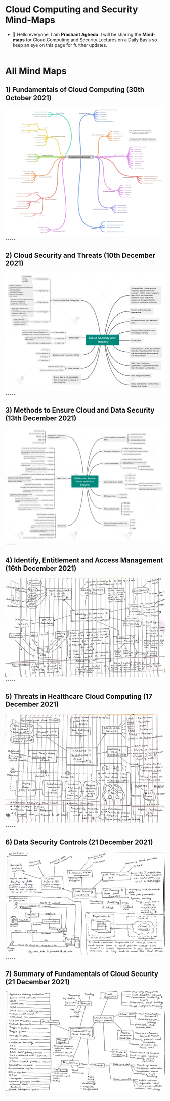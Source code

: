 # Cloud Computing and Security Mind-Maps

- 👋 Hello everyone, I am **Prashant Agheda**. I will be sharing the **Mind-maps** for Cloud Computing and Security Lectures on a Daily Basis so keep an eye on this page for further updates.<br><br>


# All Mind Maps

## 1) Fundamentals of Cloud Computing (30th October 2021)

<img src="mindmaps/mindmap_1.png" alt="Fundamentals of Cloud Computing (30th October 2021)">
-----


## 2) Cloud Security and Threats (10th December 2021)

<img src="mindmaps/mindmap_2.png" alt="Cloud Security and Threats (10th December 2021)">
-----


## 3) Methods to Ensure Cloud and Data Security (13th December 2021)

<img src="mindmaps/mindmap_3.png" alt="Methods to Ensure Cloud and Data Security (13th December 2021)">
-----


## 4) Identify, Entitlement and Access Management (16th December 2021)

<img src="mindmaps/mindmap_4.jpg" alt="Identify, Entitlement and Access Management (16th December 2021)">
-----


## 5) Threats in Healthcare Cloud Computing (17 December 2021)

<img src="mindmaps/mindmap_5.jpg" alt="Threats in Healthcare Cloud Computing (17 December 2021)">
-----


## 6) Data Security Controls (21 December 2021)

<img src="mindmaps/mindmap_6.jpg" alt="Data Security Controls (21 December 2021)">
-----


## 7) Summary of Fundamentals of Cloud Security (21 December 2021)

<img src="mindmaps/mindmap_7.jpg" alt="Summary of Fundamentals of Cloud Security (21 December 2021)">
-----
